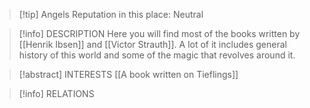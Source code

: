 > [!tip] Angels Reputation in this place: Neutral

> [!info] DESCRIPTION
> Here you will find most of the books written by [[Henrik Ibsen]] and [[Victor Strauth]]. A lot of it includes general history of this world and some of the magic that revolves around it.

> [!abstract] INTERESTS
> [[A book written on Tieflings]]

> [!info] RELATIONS
